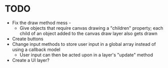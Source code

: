 # TODO

* Fix the draw method mess - 
	* Give objects that require canvas drawing a "children" property; each child of an object added to the canvas draw layer also gets drawn
* Create buttons
* Change input methods to store user input in a global array instead of using a callback model
	* User input can then be acted upon in a layer's "update" method
* Create a UI layer?